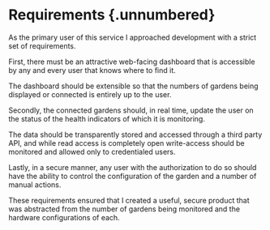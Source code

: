 # Requirements {.unnumbered}

As the primary user of this service I approached development with a strict set
of requirements.

First, there must be an attractive web-facing dashboard that is accessible by
any and every user that knows where to find it.

The dashboard should be extensible so that the numbers of gardens being displayed
or connected is entirely up to the user.

Secondly, the connected gardens should, in real time, update the user on the
status of the health indicators of which it is monitoring.

The data should be transparently stored and accessed through a third party API, and
while read access is completely open write-access should be monitored and allowed only
to credentialed users.

Lastly, in a secure manner, any user with the authorization to do so should have the
ability to control the configuration of the garden and a number of manual actions.

These requirements ensured that I created a useful, secure product that was
abstracted from the number of gardens being monitored and the hardware configurations
of each.
